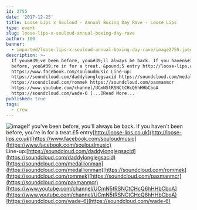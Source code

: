 ```yaml
---
id: 2755
date: '2017-12-25'
title: Loose Lips x Souloud - Annual Boxing Day Rave - Loose Lips
type: event
slug: loose-lips-x-souloud-annual-boxing-day-rave
author: 100
banner:
  - imported/loose-lips-x-souloud-annual-boxing-day-rave/image2755.jpeg
description: >-
  If you&#39;ve been before, you&#39;ll always be back. If you haven&#39;t been
  before, you&#39;re in for a treat. &pound;5 entry http://loose-lips.co.uk
  https://www.facebook.com/souloudmusic Line-up:
  https://soundcloud.com/daddylonglegsacid https://soundcloud.com/medallionman
  https://soundcloud.com/rommek https://soundcloud.com/paxmanmcr
  https://www.youtube.com/channel/UCmN5tRSNCtCHcQ6hHHbCboA
  https://soundcloud.com/wade-6 [...]Read More...
published: true
tags:
  - crew
---
```

![image](../imported/loose-lips-x-souloud-annual-boxing-day-rave/image2755.jpeg)If you've been before, you'll always be back. If you haven't been before, you're in for a treat.£5 entry[http://loose-lips.co.uk](http://loose-lips.co.uk)[https://www.facebook.com/souloudmusic](https://www.facebook.com/souloudmusic)  
Line-up:[https://soundcloud.com/daddylonglegsacid](https://soundcloud.com/daddylonglegsacid)[https://soundcloud.com/medallionman](https://soundcloud.com/medallionman)[https://soundcloud.com/rommek](https://soundcloud.com/rommek)[https://soundcloud.com/paxmanmcr](https://soundcloud.com/paxmanmcr)[https://www.youtube.com/channel/UCmN5tRSNCtCHcQ6hHHbCboA](https://www.youtube.com/channel/UCmN5tRSNCtCHcQ6hHHbCboA)[https://soundcloud.com/wade-6](https://soundcloud.com/wade-6)